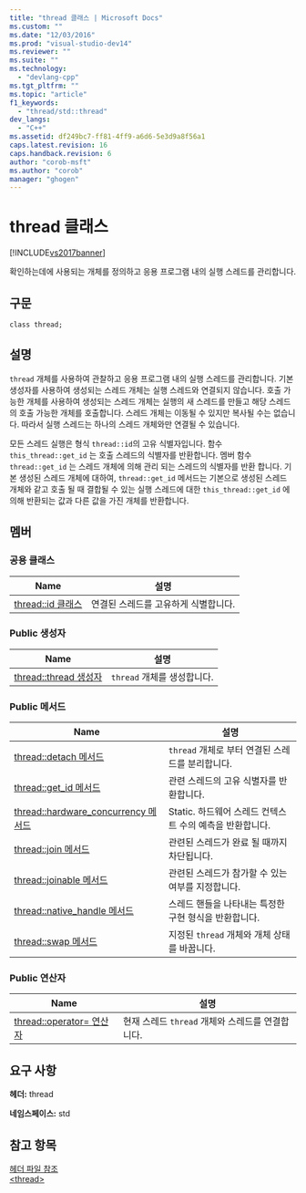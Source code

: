 ```yaml
---
title: "thread 클래스 | Microsoft Docs"
ms.custom: ""
ms.date: "12/03/2016"
ms.prod: "visual-studio-dev14"
ms.reviewer: ""
ms.suite: ""
ms.technology: 
  - "devlang-cpp"
ms.tgt_pltfrm: ""
ms.topic: "article"
f1_keywords: 
  - "thread/std::thread"
dev_langs: 
  - "C++"
ms.assetid: df249bc7-ff81-4ff9-a6d6-5e3d9a8f56a1
caps.latest.revision: 16
caps.handback.revision: 6
author: "corob-msft"
ms.author: "corob"
manager: "ghogen"
---
```

# thread 클래스
[!INCLUDE[vs2017banner](../assembler/inline/includes/vs2017banner.md)]

확인하는데에 사용되는 개체를 정의하고 응용 프로그램 내의 실행 스레드를 관리합니다.  
  
## 구문  
  
```  
class thread;  
```  
  
## 설명  
 `thread` 개체를 사용하여 관찰하고 응용 프로그램 내의 실행 스레드를 관리합니다.  기본 생성자를 사용하여 생성되는 스레드 개체는 실행 스레드와 연결되지 않습니다.  호출 가능한 개체를 사용하여 생성되는 스레드 개체는 실행의 새 스레드를 만들고 해당 스레드의 호출 가능한 개체를 호출합니다.  스레드 개체는 이동될 수 있지만 복사될 수는 없습니다.  따라서 실행 스레드는 하나의 스레드 개체와만 연결될 수 있습니다.  
  
 모든 스레드 실행은 형식 `thread::id`의 고유 식별자입니다.  함수 `this_thread::get_id` 는 호출 스레드의 식별자를 반환합니다.  멤버 함수 `thread::get_id` 는 스레드 개체에 의해 관리 되는 스레드의 식별자를 반환 합니다.  기본 생성된 스레드 개체에 대하여, `thread::get_id` 메서드는 기본으로 생성된 스레드 개체와 같고 호출 될 때 결합될 수 있는 실행 스레드에 대한 `this_thread::get_id` 에 의해 반환되는 값과 다른 값을 가진 개체를 반환합니다.  
  
## 멤버  
  
### 공용 클래스  
  
|Name|설명|  
|----------|--------|  
|[thread::id 클래스](../Topic/thread::id%20Class.md)|연결된 스레드를 고유하게 식별합니다.|  
  
### Public 생성자  
  
|Name|설명|  
|----------|--------|  
|[thread::thread 생성자](../Topic/thread::thread%20Constructor.md)|`thread` 개체를 생성합니다.|  
  
### Public 메서드  
  
|Name|설명|  
|----------|--------|  
|[thread::detach 메서드](../Topic/thread::detach%20Method.md)|`thread` 개체로 부터 연결된 스레드를 분리합니다.|  
|[thread::get\_id 메서드](../Topic/thread::get_id%20Method.md)|관련 스레드의 고유 식별자를 반환합니다.|  
|[thread::hardware\_concurrency 메서드](../Topic/thread::hardware_concurrency%20Method.md)|Static.  하드웨어 스레드 컨텍스트 수의 예측을 반환합니다.|  
|[thread::join 메서드](../Topic/thread::join%20Method.md)|관련된 스레드가 완료 될 때까지 차단됩니다.|  
|[thread::joinable 메서드](../Topic/thread::joinable%20Method.md)|관련된 스레드가 참가할 수 있는 여부를 지정합니다.|  
|[thread::native\_handle 메서드](../Topic/thread::native_handle%20Method.md)|스레드 핸들을 나타내는 특정한 구현 형식을 반환합니다.|  
|[thread::swap 메서드](../Topic/thread::swap%20Method.md)|지정된 `thread` 개체와 개체 상태를 바꿉니다.|  
  
### Public 연산자  
  
|Name|설명|  
|----------|--------|  
|[thread::operator\= 연산자](../Topic/thread::operator=%20Operator.md)|현재 스레드 `thread` 개체와 스레드를 연결합니다.|  
  
## 요구 사항  
 **헤더:** thread  
  
 **네임스페이스:** std  
  
## 참고 항목  
 [헤더 파일 참조](../standard-library/cpp-standard-library-header-files.md)   
 [\<thread\>](../standard-library/thread.md)